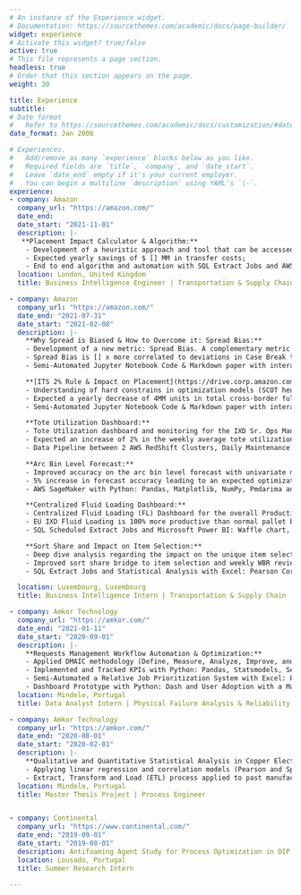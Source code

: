 ```yaml
---
# An instance of the Experience widget.
# Documentation: https://sourcethemes.com/academic/docs/page-builder/
widget: experience
# Activate this widget? true/false
active: true
# This file represents a page section.
headless: true
# Order that this section appears on the page.
weight: 30

title: Experience
subtitle:
# Date format
#   Refer to https://sourcethemes.com/academic/docs/customization/#date-format
date_format: Jan 2006

# Experiences.
#   Add/remove as many `experience` blocks below as you like.
#   Required fields are `title`, `company`, and `date_start`.
#   Leave `date_end` empty if it's your current employer.
#   You can begin a multiline `description` using YAML's `|-`.
experience:
- company: Amazon
  company_url: "https://amazon.com/"
  date_end: 
  date_start: "2021-11-01"
  description: |-
   **Placement Impact Calculator & Algorithm:**
    - Development of a heuristic approach and tool that can be accessed via a web interface to optimize secondary transfers. The user can input a source FC, ASIN, number of units to transfer and a destination FC (optional). The algorithm would quantify the impact on placement (Local-In-Stock (LIS) as a proxy metric) of a manual transfer and optimize it. The accuracy (F1-score) of the algorithm will be determined by how accurately we can forecast LIS offending units at an FC level for the next week versus preexisting models: Availability Transfers Logic (ATS) & ML Model (Decision Tree);
    - Expected yearly savings of $ [] MM in transfer costs;
    - End to end algorithm and automation with SQL Extract Jobs and AWS: EC2, SageMaker and Web Application Deployment with Elastic Beanstalk.
  location: London, United Kingdom
  title: Business Intelligence Engineer | Transportation & Supply Chain (EU SC FC Launch & Transfer Analytics)

- company: Amazon
  company_url: "https://amazon.com/"
  date_end: "2021-07-31"
  date_start: "2021-02-08"
  description: |-
    **Why Spread is Biased & How to Overcome it: Spread Bias:**
    - Development of a new metric: Spread Bias. A complementary metric to FC Spread (how many FCs on average an ASIN is sent to). Mathematically, it’s a weekly weighted average share of total volume cross-docked at each FC per ASIN. The more biased the volume is towards one particular FC, the more the spread bias will tend to 1. Reciprocally, the more evenly and the more FCs the volume is spread to, spread bias will tend towards 0;
    - Spread Bias is [] x more correlated to deviations in Case Break than in FC Spread. Less Spread Bias leads to a more uniform FC level placement which, in turn, increases unique inventory and reduces the risk of TRB (constraint in outbound capacity);
    - Semi-Automated Jupyter Notebook Code & Markdown paper with interactive .html python code preview and Plotly graphs, Placement Impact bridge with Pearson Correlation Analysis and SQL script for production use.

    **[ITS 2% Rule & Impact on Placement](https://drive.corp.amazon.com/documents/mznjoao@/Archive/Docs/IXD%202%20%25%20Rule%20and%20Impact%20on%20Placement.pdf):**
    - Understanding of hard constrains in optimization models (SCOT heuristic approach to reduce latency of the request easing the algorithm decision time by removing the possibility of case break) and impact on placement and financial outcomes (spread, item selection, period 1/ period 2 AR share and misplacement volume);
    - Expected a yearly decrease of 4MM units in total cross-border fulfillment (CBF) by reduction in misplaced volume, 3x more item selection leading to higher LIS, higher inventory turns and 2x less Spread Bias;
    - Semi-Automated Jupyter Notebook Code & Markdown paper with interactive .html python code preview and interactive Plotly graphs.    

    **Tote Utilization Dashboard:**
    - Tote Utilization dashboard and monitoring for the IXD Sr. Ops Managers & Area Managers. Aimed at knowledge sharing and improved users tote filling best practices in order to increase truck fill rate and tote optimization;
    - Expected an increase of 2% in the weekly average tote utilization by IXD, leading to a yearly reduction of [] MM totes, 1k trucks, 800 tonnes of CO<sub>2</sub> emissions and $ 1MM in overall savings;
    - Data Pipeline between 2 AWS RedShift Clusters, Daily Maintenance of 6 Tables with SQL ETL Manager and AWS QuickSight.       

    **Arc Bin Level Forecast:**
    - Improved accuracy on the arc bin level forecast with univariate multi forecasting time series using Exponential Moving Average (EMA), Auto-ARIMA and FBProphet models. QuickSight analysis and Dashboard for the preceding weekly arc bin volume and share;
    - 5% increase in forecast accuracy leading to an expected optimization in bin level planning for bin fullness balance and IXD bin offsets;
    - AWS SageMaker with Python: Pandas, Matplotlib, NumPy, Pmdarima and FBProphet, AWS RedShift and AWS QuickSight.        

    **Centralized Fluid Loading Dashboard:**
    - Centralized Fluid Loading (FL) Dashboard for the overall Productivity (fluid loading share, volume, fill rate and labor) Sustainability (saved number of trucks, CO2 emissions, plastic waste) and Savings (transportation, productivity gain, unloading cost) metrics;
    - EU IXD Fluid Loading is 100% more productive than normal pallet building and loading, loads 100% more items and reduces 50% of the trucks hence saving 13.5k tonnes of CO2 emissions;
    - SQL Scheduled Extract Jobs and Microsoft Power BI: Waffle chart, Sankey diagram & Radar chart.    

    **Sort Share and Impact on Item Selection:**
    - Deep dive analysis regarding the impact on the unique item selection based on the IXD sort share deviation to ideals. Financial outcome based on the country level Cross-Border Fulfillment (CBF) cost on different ITS algorithm decisions;
    - Improved sort share bridge to item selection and weekly WBR review in sort share deviation to ideals, right sortation and CBF due to wrong sortation;
    - SQL Extract Jobs and Statistical Analysis with Excel: Pearson Correlation Coefficient, P-Value and Linear Regression.

  location: Luxembourg, Luxembourg
  title: Business Intelligence Intern | Transportation & Supply Chain (EU IXD)

- company: Amkor Technology
  company_url: "https://amkor.com/"
  date_end: "2021-01-11"
  date_start: "2020-09-01"
  description: |-
    **Requests Management Workflow Automation & Optimization:**
    - Applied DMAIC methodology (Define, Measure, Analyze, Improve, and Control) as a data-driven improvement cycle to clearly articulate the business problem, goal, potential resources, project scope, and high-level project timeline. Aimed at improving the Request Scheduling Efficiency by over 48% in a year;
    - Implemented and Tracked KPIs with Python: Pandas, Statsmodels, Seaborn and Plotly;
    - Semi-Automated a Relative Job Prioritization System with Excel: Power Query and VBA;
    - Dashboard Prototype with Python: Dash and User Adoption with a Macro-Enabled Workbook.
  location: Mindelo, Portugal
  title: Data Analyst Intern | Physical Failure Analysis & Reliability Lab

- company: Amkor Technology
  company_url: "https://amkor.com/"
  date_end: "2020-08-01"
  date_start: "2020-02-01"
  description: |-
    **Qualitative and Quantitative Statistical Analysis in Copper Electroplating Baths:**
    - Applying linear regression and correlation models (Pearson and Spearman) with R, Minitab and Excel, easing the decision-making process associated with the control of the main chemical components concentrations and total organic contaminations (TOC);
    - Extract, Transform and Load (ETL) process applied to past manufacturing datasets, implemented on the Business Intelligence and Analytics software platform Microsoft Power BI, retrieving valuable insights.
  location: Mindelo, Portugal
  title: Master Thesis Project | Process Engineer


- company: Continental
  company_url: "https://www.continental.com/"
  date_end: "2019-09-01"
  date_start: "2019-08-01"
  description: Antifoaming Agent Study for Process Optimization in DIP Content Tire Textile Reinforcement.
  location: Lousado, Portugal
  title: Summer Research Intern

---
```

